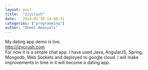 ```yaml
---
layout: post
title:  "Izycrush"
date:   2019-03-30 14:00:31
categories: ["programming"]
author: "Ahmet Amasyali"
---
```

My dating app demo is live. 
<br/>
<a href="http://izycrush.com" class="external" target="_blank">http://izycrush.com</a>
<br/>
For now it is a simple chat app. I have used Java, AngularJS, Spring, Mongodb, Web Sockets and deployed to google cloud.
I will make improvements in time in it will become a dating app.